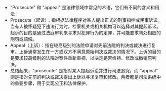 - "Prosecute" 和 "appeal" 是法律领域中常见的术语，它们有不同的含义和用法：
- Prosecute（起诉）：指根据法律程序对某人提出正式的刑事指控或民事诉讼。当有人被怀疑犯下违法行为时，检察机关或相关机构可以选择对其提起诉讼。起诉的目的是通过法庭审判来寻求对犯罪行为的定罪，并可能要求判处相应的刑罚或赔偿。
- Appeal（上诉）：指在较高级别的法院申请对先前法院的判决或裁决进行复审。上诉通常发生在一方或双方不满意原始判决或裁决的情况下。上诉的目的是要求较高级别的法院对案件重新审视，以决定是否维持、修改或撤销原判决。
- 总结起来，"prosecute" 是指对某人提起诉讼并进行司法追究，而 "appeal" 则是指对先前的判决或裁决提出上诉以寻求复审和修改。两者都是司法系统中的重要步骤，用于实现公正和法律保护。